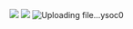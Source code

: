 ![](https://i.imgur.com/chGHO7N.png)
![](https://i.imgur.com/RFg8nBO.png)
![Uploading file...ysoc0]()
